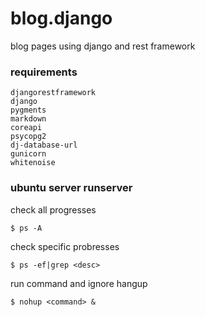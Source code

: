 # blog.django
blog pages using django and rest framework

### requirements

```
djangorestframework
django
pygments
markdown
coreapi
psycopg2
dj-database-url
gunicorn
whitenoise
```

### ubuntu server runserver

check all progresses

    $ ps -A

check specific probresses

    $ ps -ef|grep <desc>

run command and ignore hangup

    $ nohup <command> &


